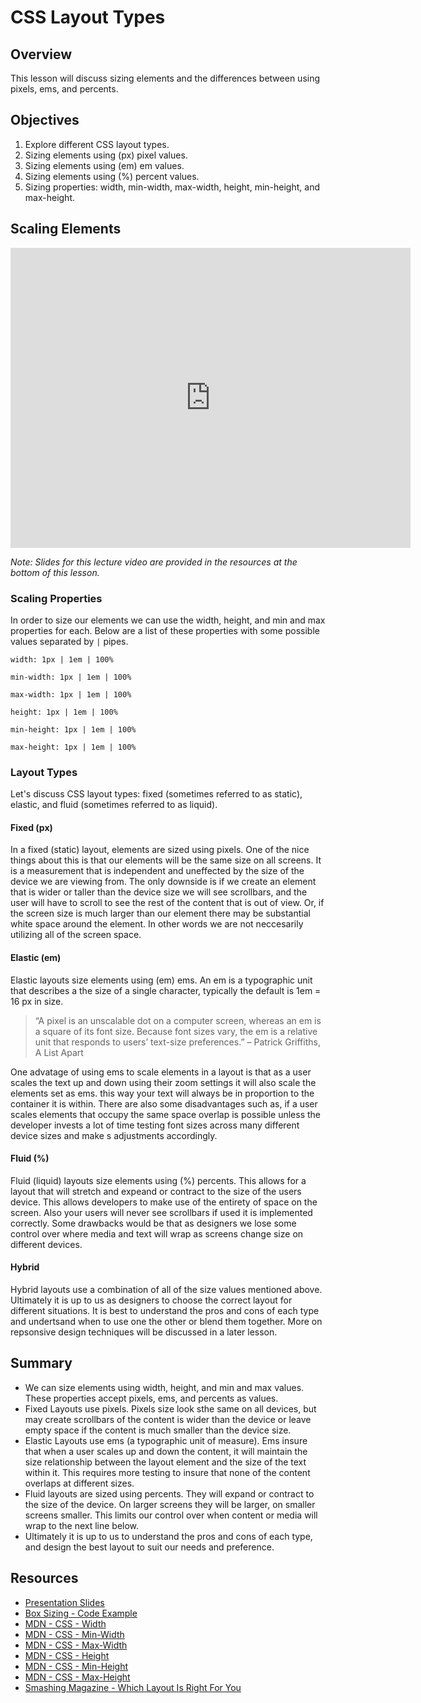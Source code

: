 # CSS Layout Types

## Overview

This lesson will discuss sizing elements and the differences between using pixels, ems, and percents.

## Objectives

1. Explore different CSS layout types.
2. Sizing elements using (px) pixel values.
2. Sizing elements using (em) em values.
3. Sizing elements using (%) percent values.
4. Sizing properties: width, min-width, max-width, height, min-height, and max-height.

## Scaling Elements

<iframe width="640" height="480" src="https://www.youtube.com/embed/E9PFJLlJJ8Q?rel=0" frameborder="0" allowfullscreen></iframe>

*Note: Slides for this lecture video are provided in the resources at the bottom of this lesson.*

### Scaling Properties

In order to size our elements we can use the width, height, and min and max properties for each. Below are a list of these properties with some possible values separated by `|` pipes.

`width: 1px | 1em | 100%`

`min-width: 1px | 1em | 100%`

`max-width: 1px | 1em | 100%`

`height: 1px | 1em | 100%`

`min-height: 1px | 1em | 100%`

`max-height: 1px | 1em | 100%`

### Layout Types

Let's discuss CSS layout types: fixed (sometimes referred to as static), elastic, and fluid (sometimes referred to as liquid).

#### Fixed (px)

In a fixed (static) layout, elements are sized using pixels. One of the nice things about this is that our elements will be the same size on all screens. It is a measurement that is independent and uneffected by the size of the device we are viewing from. The only downside is if we create an element that is wider or taller than the device size we will see scrollbars, and the user will have to scroll to see the rest of the content that is out of view. Or, if the screen size is much larger than our element there may be substantial white space around the element. In other words we are not neccesarily utilizing all of the screen space.

#### Elastic (em)

Elastic layouts size elements using (em) ems. An em is a typographic unit that describes a the size of a single character, typically the default is 1em = 16 px in size.

> “A pixel is an unscalable dot on a computer screen, whereas an em is a square of its font size. Because font sizes vary, the em is a relative unit that responds to users’ text-size preferences.” 
> – Patrick Griffiths, A List Apart

One advatage of using ems to scale elements in a layout is that as a user scales the text up and down using their zoom settings it will also scale the elements set as ems. this way your text will always be in proportion to the container it is within. There are also some disadvantages such as, if a user scales elements that occupy the same space overlap is possible unless the developer invests a lot of time testing font sizes across many different device sizes and make s adjustments accordingly. 

#### Fluid (%)

Fluid (liquid) layouts size elements using (%) percents. This allows for a layout that will stretch and expeand or contract to the size of the users device. This allows developers to make use of the entirety of space on the screen. Also your users will never see scrollbars if used it is implemented correctly. Some drawbacks would be that as designers we lose some control over where media and text will wrap as screens change size on different devices.

#### Hybrid

Hybrid layouts use a combination of all of the size values mentioned above. Ultimately it is up to us as designers to choose the correct layout for different situations. It is best to understand the pros and cons of each type and undertsand when to use one the other or blend them together. More on repsonsive design techniques will be discussed in a later lesson.

## Summary

- We can size elements using width, height, and min and max values. These properties accept pixels, ems, and percents as values.
- Fixed Layouts use pixels. Pixels size look sthe same on all devices, but may create scrollbars of the content is wider than the device or leave empty space if the content is much smaller than the device size.
- Elastic Layouts use ems (a typographic unit of measure). Ems insure that when a user scales up and down the content, it will maintain the size relationship between the layout element and the size of the text within it. This requires more testing to insure that none of the content overlaps at different sizes.
- Fluid layouts are sized using percents. They will expand or contract to the size of the device. On larger screens they will be larger, on smaller screens smaller. This limits our control over when content or media will wrap to the next line below.
- Ultimately it is up to us to understand the pros and cons of each type, and design the best layout to suit our needs and preference.

## Resources

- [Presentation Slides](https://docs.google.com/presentation/d/1UTUWDczUiDZ6byuhyHv0L3zJXQjdlnZheZXhRVLOL3Q/edit?usp=sharing)
- [Box Sizing - Code Example](http://jsfiddle.net/flatiron_school/99Tgm/)
- [MDN - CSS - Width](https://developer.mozilla.org/en-US/docs/Web/CSS/width)
- [MDN - CSS - Min-Width](https://developer.mozilla.org/en-US/docs/Web/CSS/min-width)
- [MDN - CSS - Max-Width](https://developer.mozilla.org/en-US/docs/Web/CSS/max-width)
- [MDN - CSS - Height](https://developer.mozilla.org/en-US/docs/Web/CSS/height)
- [MDN - CSS - Min-Height](https://developer.mozilla.org/en-US/docs/Web/CSS/min-height)
- [MDN - CSS - Max-Height](https://developer.mozilla.org/en-US/docs/Web/CSS/max-height)
- [Smashing Magazine - Which Layout Is Right For You](https://www.smashingmagazine.com/2009/06/fixed-vs-fluid-vs-elastic-layout-whats-the-right-one-for-you/)

